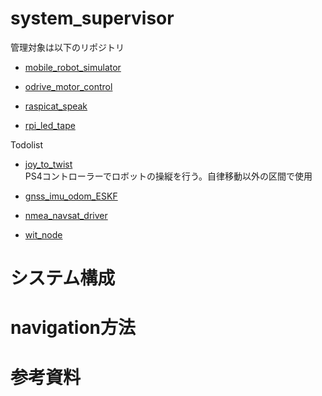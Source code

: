 # system_supervisor

管理対象は以下のリポジトリ

- [mobile_robot_simulator](https://github.com/Arcanain/mobile_robot_simulator)  

- [odrive_motor_control](https://github.com/Arcanain/odrive_motor_control)  

- [raspicat_speak](https://github.com/Arcanain/raspicat_speak)  

- [rpi_led_tape](https://github.com/Arcanain/rpi_led_tape) 

Todolist
- [joy_to_twist](https://github.com/TSUKUBA-CHALLENGE/joy_to_twist)  
PS4コントローラーでロボットの操縦を行う。自律移動以外の区間で使用

- [gnss_imu_odom_ESKF](https://github.com/Arcanain/gnss_imu_odom_ESKF) 

- [nmea_navsat_driver](https://github.com/Arcanain/nmea_navsat_driver) 

- [wit_node](https://github.com/Arcanain/wit_node)  


# システム構成

# navigation方法

# 参考資料
